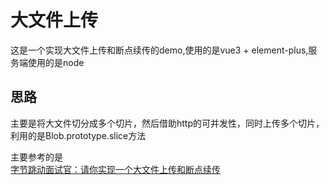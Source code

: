 # 大文件上传


这是一个实现大文件上传和断点续传的demo,使用的是vue3 + element-plus,服务端使用的是node  

## 思路
主要是将大文件切分成多个切片，然后借助http的可并发性，同时上传多个切片，利用的是Blob.prototype.slice方法  



主要参考的是    
[字节跳动面试官：请你实现一个大文件上传和断点续传](https://juejin.cn/post/6844904046436843527)  
